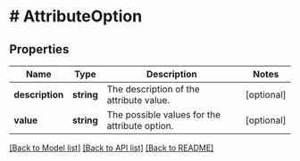 # # AttributeOption

## Properties

Name | Type | Description | Notes
------------ | ------------- | ------------- | -------------
**description** | **string** | The description of the attribute value. | [optional]
**value** | **string** | The possible values for the attribute option. | [optional]

[[Back to Model list]](../../README.md#models) [[Back to API list]](../../README.md#endpoints) [[Back to README]](../../README.md)
